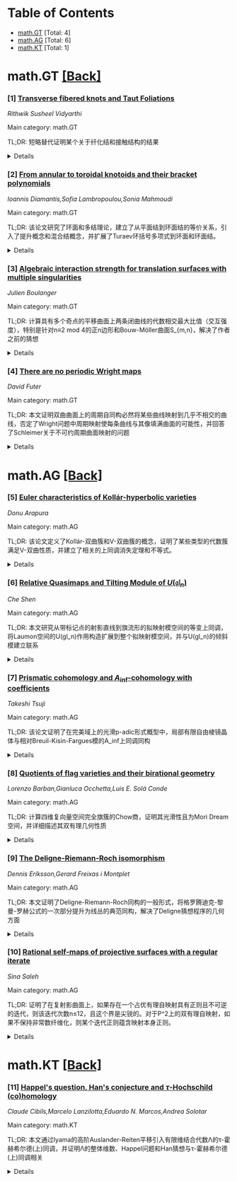 <div id=toc></div>

# Table of Contents

- [math.GT](#math.GT) [Total: 4]
- [math.AG](#math.AG) [Total: 6]
- [math.KT](#math.KT) [Total: 1]


<div id='math.GT'></div>

# math.GT [[Back]](#toc)

### [1] [Transverse fibered knots and Taut Foliations](https://arxiv.org/abs/2509.04680)
*Rithwik Susheel Vidyarthi*

Main category: math.GT

TL;DR: 短略替代证明某个关于纤化结和接触结构的结果


<details>
  <summary>Details</summary>
Motivation: 针对Honda-Kazec-Matic的结果，提供一种更短的替代证明方法

Method: 使用短略的替代证明技巧，复现原始结果

Result: 成功证明了带有偶Anosov单同态和分数Dehn扭转系数≥1的纤化结支撑一种作为紧张葆的微扰的接触结构

Conclusion: 这个短略证明为理解纤化结与接触结构之间的联系提供了更简洁的方法

Abstract: We give a short alternative proof of Honda-Kazec-Matic's result, which states
that a fibered knot with pseudo-Anosov monodromy and fractional Dehn twist
coefficient $\geq1$ supports a contact structure that is a perturbation of a
taut foliation.

</details>


### [2] [From annular to toroidal knotoids and their bracket polynomials](https://arxiv.org/abs/2509.05014)
*Ioannis Diamantis,Sofia Lambropoulou,Sonia Mahmoudi*

Main category: math.GT

TL;DR: 该论文研究了环面和多结理论，建立了从平面结到环面结的等价关系，引入了提升概念和混合结概念，并扩展了Turaev环括号多项式到环面和环面结。


<details>
  <summary>Details</summary>
Motivation: 研究多结理论在环面和环面中的等价关系和多项式不变量，扩展平面结理论到更复杂的拓扑流形。

Method: 通过从平面结理论构建到环面结理论的等价关系，引入提升概念和混合结概念，并扩展Turaev环括号多项式。

Result: 建立了环面和环面结的等价关系理论，提出了相应的括号多项式，其通用类似物恢复了加厚环面和加厚环面的Kauffman括号结滑模。

Conclusion: 成功将平面结理论扩展到环面和环面结，建立了完整的理论框架和多项式不变量，为多结理论研究提供了新工具和方法。

Abstract: In this paper we study the theory of multi-knotoids of the annulus and of the
torus. We present first their equivalence relation, building it up from the
theory of planar knotoids to the theory of toroidal knotoids through the theory
of annular knotoids. We introduce the concept of lifting annular and toroidal
knotoids and examine inclusion relations arising naturally from the topology of
the supporting manifolds. We also introduce the concept of mixed knotoids as
special cases of planar knotoids, containing a fixed unknot for representing
the thickened annulus or a fixed Hopf link for representing the thickened
torus. We then extend the Turaev loop bracket for planar knotoids to bracket
polynomials for annular and for toroidal knotoids, whose universal analogues
recover the Kauffman bracket knotoid skein module of the thickened annulus and
the thickened torus.

</details>


### [3] [Algebraic interaction strength for translation surfaces with multiple singularities](https://arxiv.org/abs/2509.05210)
*Julien Boulanger*

Main category: math.GT

TL;DR: 计算具有多个奇点的平移曲面上两条闭曲线的代数相交最大比值（交互强度），特别是针对n≡2 mod 4的正n边形和Bouw-Möller曲面S_{m,n}，解决了作者之前的猜想


<details>
  <summary>Details</summary>
Motivation: 研究具有多个奇点的平移曲面上的代数相交问题，因为测地线在奇点处可以改变方向，使得交互强度的计算变得困难

Method: 分析正则n边形（n≡2 mod 4）和Bouw-Möller曲面S_{m,n}（1<gcd(m,n)<n）这两类具有多个奇点的平移曲面

Result: 首次精确计算了具有多个奇点的平移曲面上的KVol值，发现达到最佳比值的曲线对是由两个不同方向的鞍点连接组成的奇异测地线

Conclusion: 完成了正则多边形Veech曲面上代数交互强度KVol的研究，扩展了Bouw-Möller曲面的相关结果，为多奇点平移曲面的代数相交研究提供了重要进展

Abstract: We compute the maximal ratio of the algebraic intersection of two closed
curves on two families of translation surfaces with multiple singularities.
This ratio, called the interaction strength, is difficult to compute for
translation surfaces with several singularities as geodesics can change
direction at singularities. The main contribution of this paper is to deal with
this type of surfaces. Namely, we study the interaction strength of the regular
$n-$gons for $n \equiv 2 \pmod 4$ and the Bouw-M\"oller surfaces $S_{m,n}$ with
$1 < \gcd(m,n) < n$. This answers a conjecture of the author from (Boulanger,
Algebraic intersection, lengths and Veech surfaces, arXiv:2309.17165). and it
completes the study of the algebraic interaction strength KVol on the regular
polygon Veech surfaces. Our results on Bouw-M\"oller surfaces extends the
results of (Boulanger-Pasquinelli, Algebraic intersections on Bouw-M\"oller
surfaces, and more general convex polygons, arXiv:2409.01711). This is also the
first exact computation of KVol on translation surfaces with several
singularities, and the pairs of curves that achieve the best ratio are singular
geodesics made of two saddle connections with different directions.

</details>


### [4] [There are no periodic Wright maps](https://arxiv.org/abs/2509.05222)
*David Futer*

Main category: math.GT

TL;DR: 本文证明双曲曲面上的周期自同构必然将某些曲线映射到几乎不相交的曲线，否定了Wright问题中周期映射使每条曲线与其像填满曲面的可能性，并回答了Schleimer关于不可约周期曲面映射的问题


<details>
  <summary>Details</summary>
Motivation: 研究双曲曲面上周期自同构的几何性质，特别是曲线在映射下的行为，以回答Wright和Schleimer提出的关于周期曲面映射的理论问题

Method: 通过双曲几何和曲面拓扑的方法，分析周期自同构作用下曲线的动力学行为，证明存在性结果

Result: 证明了任何闭双曲曲面上的周期自同构都会将某些曲线映射到几乎不相交的曲线，从而周期映射不可能使每条曲线与其像填满整个曲面

Conclusion: 周期自同构在双曲曲面上具有特定的几何约束，这一结果解决了相关理论问题并为曲面映射理论提供了新的见解

Abstract: This paper proves that every periodic automorphism of a closed hyperbolic
surface S sends some curve to a nearly disjoint curve. In particular, periodic
maps cannot have the property that every curve fills with its image, so no such
map can give a positive answer to a question of Wright. Finally, this paper
answers a question of Schleimer about irreducible periodic surface maps.

</details>


<div id='math.AG'></div>

# math.AG [[Back]](#toc)

### [5] [Euler characteristics of Kollár-hyperbolic varieties](https://arxiv.org/abs/2509.04607)
*Donu Arapura*

Main category: math.AG

TL;DR: 该论文定义了Kollár-双曲簇和V-双曲簇的概念，证明了某些类型的代数簇满足V-双曲性质，并建立了相关的上同调消失定理和不等式。


<details>
  <summary>Details</summary>
Motivation: 研究具有特定双曲性质的复射影代数簇，建立这些簇上的上同调消失定理和数值不等式，推广Gromov类型的L²上同调消失结果。

Method: 定义Kollár-双曲簇（要求从光滑曲线到该簇的任何非常值映射都会诱导基本群的同态），并引入V-双曲概念（要求perverse层在étale覆盖塔上的上同调维数极限为零）。通过代数几何和复几何的方法分析三类具体例子。

Result: 证明了(a)具有有限Albanese映射的光滑簇和(c)高维Kodaira纤维化是V-双曲的。建立了(-1)^dχ(X) ≥ 0 和 (-1)^{d-p}χ(Ω_X^p) ≥ 0 等不等式，以及混合Hodge模上的类似不等式。

Conclusion: Kollár-双曲簇的概念为研究代数簇的双曲性质提供了新视角，V-双曲性质确保了重要的上同调消失定理和数值不等式成立，这些结果对理解代数簇的拓扑和几何性质具有重要意义。

Abstract: Call a normal complex projective variety $X$ Koll\'ar-hyperbolic if any
nonconstant map from a smooth projective curve to $X$ induces a nontrivial
homomorphism of \'etale fundamental groups. Examples include (a) smooth
varieties with finite Albanese map, (b) normalizations of subvarieties of
hermitian locally symmetric varieties of noncompact type, and (c) higher
dimensional Kodaira fibrations. We conjecture that Koll\'ar-hyperbolic
varieties satisfy a vanishing theorem, which says roughly that if $P$ is
perverse sheaf underlying a mixed Hodge module on such a variety then the limit
of normalized dimensions of the cohomology groups of $P$ are zero in nonzero
degrees, where the limit is taken over a suitable tower of \'etale covers. We
call such varieties V-hyperbolic. V-hyperbolic varieties satisfy a Gromov type
vanishing theorem for $L^2$ cohomology, the inequalities $(-1)^d\chi(X) \ge 0$
and $(-1)^{d-p}\chi(\Omega_X^p)\ge 0$ in the smooth case, and more generally,
an inequality for mixed Hodge modules conjectured under related assumptions by
Maxim, Wang and the author. We prove that examples of type (a) and (c) listed
above are V-hyperbolic.

</details>


### [6] [Relative Quasimaps and Tilting Module of $U(\mathfrak{gl}_n)$](https://arxiv.org/abs/2509.04690)
*Che Shen*

Main category: math.AG

TL;DR: 本文研究从带标记点的射影直线到旗流形的拟映射模空间的等变上同调，将Laumon空间的U(gl_n)作用构造扩展到整个拟映射模空间，并与U(gl_n)的倾斜模建立联系


<details>
  <summary>Details</summary>
Motivation: 研究拟映射模空间的等变上同调性质，特别是将Laumon空间上已知的U(gl_n)作用构造扩展到更大的模空间，探索其与表示论中倾斜模的关系

Method: 使用几何对应关系构造等变上同调上的U(gl_n)作用，将Laumon空间的已知构造扩展到整个拟映射模空间，并通过几何方法研究其代数结构

Result: 成功将U(gl_n)作用扩展到拟映射模空间的等变上同调上，建立了该几何构造与U(gl_n)倾斜模之间的具体联系

Conclusion: 拟映射模空间的等变上同调承载了自然的U(gl_n)作用，这一几何构造与代数表示论中的倾斜模有深刻联系，为几何表示论提供了新的视角

Abstract: We study the equivariant cohomology of the moduli space of quasimaps from
$\mathbb{P}^1$ with one marked point to the flag variety. This moduli space has
an open subset isomorphic to the Laumon space. The equivariant cohomology of
the Laumon space carries a natural action of $U(\mathfrak{gl}_n)$ constructed
via geometric correspondences. We extend this construction to the entire
quasimap moduli space and relate it to tilting modules of $U(\mathfrak{gl}_n)$.

</details>


### [7] [Prismatic cohomology and $A_{\inf}$-cohomology with coefficients](https://arxiv.org/abs/2509.04954)
*Takeshi Tsuji*

Main category: math.AG

TL;DR: 该论文证明了在完美域上的光滑p-adic形式概型中，局部有限自由棱镜晶体与相对Breuil-Kisin-Fargues模的A_inf上同调同构


<details>
  <summary>Details</summary>
Motivation: 研究p-adic形式概型上棱镜上同调与A_inf上同调之间的关系，建立不同理论框架之间的联系

Method: 使用q-Higgs模的全局描述，通过上同调下降方法，并讨论与逆像函子、Frobenius下的标量扩张和张量积的兼容性

Result: 证明了局部有限自由棱镜晶体的棱镜上同调与对应相对Breuil-Kisin-Fargues模的A_inf上同调同构

Conclusion: 建立了棱镜上同调理论与A_inf上同调理论之间的深刻联系，为p-adic几何中的上同调理论提供了新的统一视角

Abstract: For a smooth $p$-adic formal scheme over the ring of integers of a perfectoid
field of mixed characteristic $(0,p)$ containing all $p$-power roots of unity,
we prove that the prismatic cohomology of a locally finite free prismatic
crystal is isomorphic to the $A_{\inf}$-cohomology of the corresponding
relative Breuil-Kisin-Fargues module, which is a certain type of locally finite
free $\mathbb{A}_{\inf}$-module, on the pro\'etale site of the generic fiber.
We use a global description of the former in terms of $q$-Higgs modules via
cohomological descent. We also discuss its compatibility with inverse image
functors, scalar extensions under Frobenius, and tensor products.

</details>


### [8] [Quotients of flag varieties and their birational geometry](https://arxiv.org/abs/2509.05063)
*Lorenzo Barban,Gianluca Occhetta,Luis E. Solá Conde*

Main category: math.AG

TL;DR: 计算四维复向量空间完全旗簇的Chow商，证明其光滑性且为Mori Dream空间，并详细描述其双有理几何性质


<details>
  <summary>Details</summary>
Motivation: 研究四维复向量空间中完全旗簇的Chow商空间的结构和几何性质，探索其作为Mori Dream空间的特性

Method: 通过计算和代数几何方法分析四维复向量空间完全旗簇的Chow商，运用双有理几何理论进行研究

Result: 证明了该Chow商是光滑的Mori Dream空间，并详细描述了其双有理几何结构

Conclusion: 四维复向量空间完全旗簇的Chow商具有优良的几何性质，为Mori Dream空间的研究提供了重要实例

Abstract: We compute the Chow quotient of the complete flag variety of subspaces of a
four dimensional complex vector space, show that it is smooth and a Mori Dream
Space, and describe in detail its birational geometry.

</details>


### [9] [The Deligne-Riemann-Roch isomorphism](https://arxiv.org/abs/2509.05077)
*Dennis Eriksson,Gerard Freixas i Montplet*

Main category: math.AG

TL;DR: 本文证明了Deligne-Riemann-Roch同构的一般形式，将格罗腾迪克-黎曼-罗赫公式的一次部分提升为线丛的典范同构，解决了Deligne猜想程序的几何方面


<details>
  <summary>Details</summary>
Motivation: 致力于Deligne关于通过上同调行列式精化格罗腾迪克-黎曼-罗赫定理的猜想程序，扩展先前构造并解决几何问题

Method: 采用Elkik相交丛理论的灵活重新解释，构建Deligne-Riemann-Roch同构的一般形式

Result: 证明了典范同构的存在性，推导出BCOV丛与Calabi-Yau簇族的Hodge丛之间的自然同构

Conclusion: 解决了Deligne程序的几何方面，为镜像对称猜想提供了数学基础，特别是与Mourougane先前提出的属一镜像对称猜想相关

Abstract: This paper is the second in a series devoted to Deligne's conjectural program
on refined versions of the Grothendieck-Riemann-Roch theorem via the
determinant of the cohomology. We prove a general form of the
Deligne-Riemann-Roch isomorphism, lifting the degree-one part of the
Grothendieck-Riemann-Roch formula to a canonical isomorphism of line bundles.
This extends previous constructions and is formulated and proven in a flexible
reinterpretation of Elkik's theory of intersection bundles introduced in the
first paper of the series. This resolves the geometric aspect of Deligne's
program. Among the applications, we derive a natural isomorphism relating the
BCOV bundle and the Hodge bundle of a family of Calabi-Yau varieties, which is
part of the mathematical formulation of the genus one mirror symmetry
conjecture proposed in a previous work with Mourougane.

</details>


### [10] [Rational self-maps of projective surfaces with a regular iterate](https://arxiv.org/abs/2509.05194)
*Sina Saleh*

Main category: math.AG

TL;DR: 证明了在复射影曲面上，如果存在一个占优有理自映射具有正则且不可逆的迭代，则该迭代次数n≤12，且这个界是尖锐的。对于P^2上的双有理自映射，如果不保持非常数纤维化，则某个迭代正则蕴含映射本身正则。


<details>
  <summary>Details</summary>
Motivation: 研究复射影曲面上有理自映射的迭代正则性问题，旨在确定保证映射或其迭代具有正则性的条件，并给出具体的迭代次数界限。

Method: 使用代数几何和动力系统的方法，分析复射影曲面上的有理自映射性质，特别是研究其迭代的正则性和可逆性条件。

Result: 证明了对于复射影曲面，存在正则且不可逆迭代的占优有理自映射的迭代次数n≤12，且该界是尖锐的（在P^2上可实现）。对于P^2上的双有理自映射，如果不保持非常数纤维化，则某个迭代正则蕴含映射本身正则。

Conclusion: 该研究为复射影曲面上有理自映射的迭代行为提供了精确的界限和充分条件，深化了对这类映射正则性问题的理解，特别是在P^2情形下得到了更强的结果。

Abstract: We show that if $\Phi: X \dashrightarrow X$ is a dominant rational self-map
of a projective surface $X$ over $\mathbb{C}$ with a regular and non-invertible
iterate $\Phi^n$, then we can take $n \leq 12$. This bound is sharp and
realized on $X = \mathbb{P}^2$. In the case where $\Phi$ is a birational
self-map of $\mathbb{P}^2$ we prove that as long as $\Phi$ does not preserve a
non-constant fibration, if some iterate $\Phi^n$ is regular then $\Phi$ itself
must be regular.

</details>


<div id='math.KT'></div>

# math.KT [[Back]](#toc)

### [11] [Happel's question, Han's conjecture and $τ$-Hochschild (co)homology](https://arxiv.org/abs/2509.05135)
*Claude Cibils,Marcelo Lanzilotta,Eduardo N. Marcos,Andrea Solotar*

Main category: math.KT

TL;DR: 本文通过Iyama的高阶Auslander-Reiten平移引入有限维结合代数Λ的τ-霍赫希尔德(上)同调，并证明Λ的整体维数、Happel问题和Han猜想与τ-霍赫希尔德(上)同调相关


<details>
  <summary>Details</summary>
Motivation: 建立有限维结合代数的新型同调理论，将经典霍赫希尔德同调与Auslander-Reiten理论相结合，探索代数结构与同调性质之间的深层联系

Method: 利用O. Iyama的高阶Auslander-Reiten平移构造τ-霍赫希尔德(上)同调理论，通过代数同调方法分析代数结构

Result: 成功建立了τ-霍赫希尔德(上)同调理论，并证明了该理论与代数整体维数、Happel问题和Han猜想等重要代数问题存在密切联系

Conclusion: τ-霍赫希尔德同调为研究有限维结合代数的结构和性质提供了新的工具，连接了同调代数与表示理论的多个重要方面

Abstract: We introduce the $\tau$-Hochschild (co)homology of a finite dimensional
associative algebra $\Lambda$ by means of the higher Auslander-Reiten translate
of O. Iyama. We show that the global dimension of $\Lambda$, Happel's question
and Han's conjecture are related to the $\tau$-Hochschild (co)homology.

</details>
